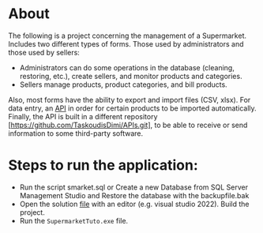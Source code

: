 # About 
The following is a project concerning the management of a Supermarket.
Includes two different types of forms. Those used by administrators and those used by sellers:
* Administrators can do some operations in the database (cleaning, restoring, etc.), create sellers, and monitor products and categories.
* Sellers manage products, product categories, and bill products.

Also, most forms have the ability to export and import files (CSV, xlsx). For data entry, an [API](CallSuperMarketAPI) in order for certain products to be imported automatically.
Finally, the API is built in a different repository [https://github.com/TaskoudisDimi/APIs.git], to be able to receive or send information to some third-party software.

# Steps to run the application:
* Run the script smarket.sql or Create a new Database from SQL Server Management Studio and Restore the database with the backupfile.bak
* Open the solution [file](SupermarketTuto.sln) with an editor (e.g. visual studio 2022). Build the project.
* Run the ```SupermarketTuto.exe``` file.


